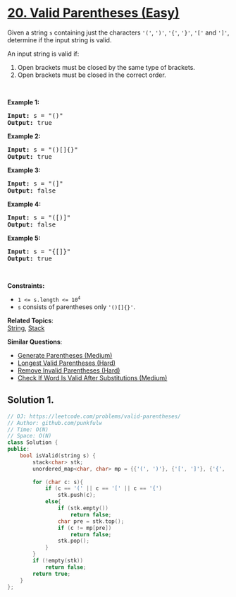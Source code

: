 # [20. Valid Parentheses (Easy)](https://leetcode.com/problems/valid-parentheses/)

<p>Given a string <code>s</code> containing just the characters <code>'('</code>, <code>')'</code>, <code>'{'</code>, <code>'}'</code>, <code>'['</code> and <code>']'</code>, determine if the input string is valid.</p>

<p>An input string is valid if:</p>

<ol>
	<li>Open brackets must be closed by the same type of brackets.</li>
	<li>Open brackets must be closed in the correct order.</li>
</ol>

<p>&nbsp;</p>
<p><strong>Example 1:</strong></p>

<pre><strong>Input:</strong> s = "()"
<strong>Output:</strong> true
</pre>

<p><strong>Example 2:</strong></p>

<pre><strong>Input:</strong> s = "()[]{}"
<strong>Output:</strong> true
</pre>

<p><strong>Example 3:</strong></p>

<pre><strong>Input:</strong> s = "(]"
<strong>Output:</strong> false
</pre>

<p><strong>Example 4:</strong></p>

<pre><strong>Input:</strong> s = "([)]"
<strong>Output:</strong> false
</pre>

<p><strong>Example 5:</strong></p>

<pre><strong>Input:</strong> s = "{[]}"
<strong>Output:</strong> true
</pre>

<p>&nbsp;</p>
<p><strong>Constraints:</strong></p>

<ul>
	<li><code>1 &lt;= s.length &lt;= 10<sup>4</sup></code></li>
	<li><code>s</code> consists of parentheses only <code>'()[]{}'</code>.</li>
</ul>


**Related Topics**:  
[String](https://leetcode.com/tag/string/), [Stack](https://leetcode.com/tag/stack/)

**Similar Questions**:
* [Generate Parentheses (Medium)](https://leetcode.com/problems/generate-parentheses/)
* [Longest Valid Parentheses (Hard)](https://leetcode.com/problems/longest-valid-parentheses/)
* [Remove Invalid Parentheses (Hard)](https://leetcode.com/problems/remove-invalid-parentheses/)
* [Check If Word Is Valid After Substitutions (Medium)](https://leetcode.com/problems/check-if-word-is-valid-after-substitutions/)

## Solution 1.

```cpp
// OJ: https://leetcode.com/problems/valid-parentheses/
// Author: github.com/punkfulw
// Time: O(N)
// Space: O(N)
class Solution {
public:
    bool isValid(string s) {
        stack<char> stk;
        unordered_map<char, char> mp = {{'(', ')'}, {'[', ']'}, {'{', '}'}};
        
        for (char c: s){
            if (c == '(' || c == '[' || c == '{')
                stk.push(c);
            else{
                if (stk.empty())
                    return false;
                char pre = stk.top();
                if (c != mp[pre])
                    return false;
                stk.pop();
            }
        }
        if (!empty(stk))
            return false;
        return true;
    }
};
```
